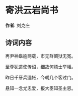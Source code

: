 # 寄洪云岩尚书

**作者**: 刘克庄

## 诗词内容

再尹神皋逾两载，市无群鬭狱无冤。

至尊犹遣使传诏，细故何烦士举幡。

昨日千牙兵遶帐，今朝几个客过门。

悬知一念尤忠爱，报大臣知圣主恩。

